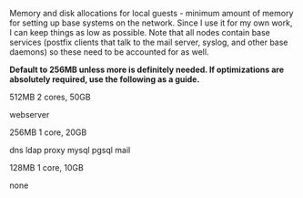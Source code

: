 Memory and disk allocations for local guests - minimum amount of memory for setting up
base systems on the network. Since I use it for my own work, I can keep things
as low as possible. Note that all nodes contain base services (postfix clients
that talk to the mail server, syslog, and other base daemons) so these need to
be accounted for as well.

**Default to 256MB unless more is definitely needed. If optimizations are
absolutely required, use the following as a guide.**

512MB 2 cores, 50GB

webserver

256MB 1 core, 20GB

dns
ldap
proxy
mysql
pgsql
mail

128MB 1 core, 10GB

none

